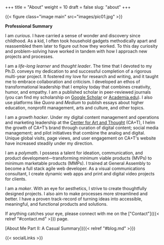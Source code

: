 +++
title = "About"
weight = 10
draft = false
slug: "about"
+++

{{< figure class="image main" src="images/pic01.jpg" >}}

**Professional Summary**

I am _curious_. I have carried a sense of wonder and discovery since childhood. As a kid, I often took household gadgets methodically apart and reassembled them later to figure out how they worked. To this day curiosity and problem-solving have worked in tandem with how I approach new projects and processes.

I am a _life-long learner_ and _thought leader_. The time that I devoted to my Ph.D. conveys my dedication to and successful completion of a rigorous multi-year project. It fostered my love for research and writing, and it taught me to embrace collaboration and criticism. I developed an ethos of transformational leadership that I employ today that combines creativity, humor, and empathy. I am a published scholar in peer-reviewed journals (you can find my scholarship on <a href="https://goo.gl/CJn8hY" target="_blank">Google Scholar</a> or <a href="http://centerforartandthought.academia.edu/JanChristianBernabeAcademia.edu" target="_blank">Academia.edu</a>). I also use platforms like _Quora_ and _Medium_ to publish essays about higher education, nonprofit management, arts and culture, and other topics.

I am a _growth hacker_. Under my digital content management and operations and marketing leadership at the <a href="http://www.centerforartandthought.org" target="_blank">Center for Art and Thought</a> (CA+T), I helm the growth of CA+T’s brand through curation of digital content; social media management; and pilot initiatives that combine the analog and digital. Unique global visits, page views, and user engagement on CA+T's website have increased steadily under my direction.

I am a _polymath_. I possess a talent for ideation, communication, and product development—transforming minimum viable products (MVPs) to minimum marketable products (MMPs). I trained at General Assembly to become a full stack agile web developer. As a visual communications consultant, I create dynamic web apps and print and digital video projects for clients.

I am a _maker_. With an eye for aesthetics, I strive to create thoughtfully designed projects. I also aim to make processes more streamlined and better. I have a proven track-record of turning ideas into accessible, meaningful, and functional products and solutions.

If anything catches your eye, please connect with me on the ["Contact"]({{< relref "#contact.md" >}}) page.

[About Me Part II: A Casual Summary]({{< relref "#blog.md" >}})

{{< socialLinks >}}
